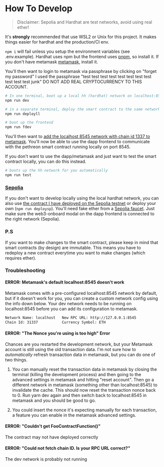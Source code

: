 # How To Develop

> Disclaimer: Sepolia and Hardhat are test networks, avoid using real ether!

It's **strongly** recommended that use WSL2 or Unix for this project. 
It makes things easier for hardhat and the production/CI env.

`npm i` will fail unless you setup the environment variables (see .env.example).
Hardhat uses npm but the frontend uses [pnpm](https://pnpm.io/), so install it.
If you don't have metamask [metamask](https://metamask.io/download/), install it.

You'll then want to login to metamask via passphrase by clicking on "forget my password"
I used the passphrase "test test test test test test test test test test test junk"
DO NOT ADD REAL CRYPTOCURRENCY TO THIS ACCOUNT.

```sh
# In one terminal, boot up a local hh (hardhat) network on localhost:8545
npm run dev 
```

```sh
# in a separate terminal, deploy the smart contract to the same network
npm run deployll

# boot up the frontend
npm run fdev
```

You'll then want to [add the localhost 8545 network with chain id 1337 to metamask](https://docs.metamask.io/wallet/how-to/run-devnet/).
You'll now be able to use the dapp frontend to communicate with the pethreon smart contract running locally on port 8545.

If you don't want to use the dapp/metamask and just want to test the smart contract locally, you can do this instead.

```sh
# boots up the hh network for you automatically
npm run test
```

### [Sepolia](https://sepolia.ethpandaops.io/)

If you don't want to develop locally using the local hardhat network, you can also use [the contract I have deployed on the Sepolia testnet](https://blockexplorer.one/ethereum/sepolia/address/0xFe63E035A1bbA894A614409371A0eb5726eEc09e) or deploy your own (`npm run deploysp`).
You'll need fake ether from a [Sepolia faucet](https://sepolia-faucet.pk910.de/).
Just make sure the web3-onboard modal on the dapp frontend is connected to the right network (Sepolia).

### P.S

If you want to make changes to the smart contract, please keep in mind that smart contracts (by design) are immutable. 
This means you have to redeploy a new contract everytime you want to make changes (which requires ether).

### Troubleshooting 

#### ERROR: Metamask's default localhost:8545 doesn't work

Metamask comes with a pre-configured localhost:8545 network by default, but if it doesn't work for you, you can create a custom network config using the info down below. Your dev network needs to be running on localhost:8545 before you can add its configuration to metamask.

```bash
Network Name: localhost   New RPC URL: http://127.0.0.1:8545
Chain Id: 31337           Currency Symbol: ETH
```

#### ERROR: "The Nonce you're using is too high" Error

Chances are you restarted the development network, but your Metamask account is still using the old transaction data. 
I'm not sure how to _automatically_ refresh transaction data in metamask, but you can do one of two things.

1. You can manually reset the transaction data in metamask by closing the terminal (killing the development process) and then going to the advanced settings in metamask and hitting "reset account". Then go a different network in metamask (something other than localhost:8545) to invalidate the cache. This should now reset the transaction nonce back to 0. Run yarn dev again and then switch back to localhost:8545 in metamask and you should be good to go.

2. You could insert the nonce it's expecting manually for each transaction, a feature you can enable in the metamask advanced settings.

#### ERROR: "Couldn't get FooContractFunction()"

The contract may not have deployed correctly

#### ERROR: "Could not fetch chain ID. Is your RPC URL correct?"

The dev network is probably not running
